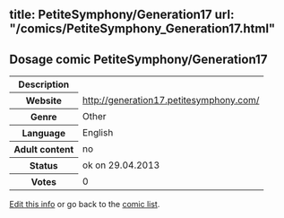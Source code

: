 title: PetiteSymphony/Generation17
url: "/comics/PetiteSymphony_Generation17.html"
---
Dosage comic PetiteSymphony/Generation17
-----------------------------------------

<p id="msg"></p>
<script type="text/javascript">
if (window.location.search === '?edit_info_mail=sent_ok') {
  var elem = document.getElementById("msg");
  elem.innerHTML = 'Edited information sucessfully sent for review, which is usually done daily. Thanks!';
  elem.className = 'ok';
}
</script>
<table class="comicinfo">
<tr>
<th>Description</th><td></td>
</tr>
<tr>
<th>Website</th><td><a href="http://generation17.petitesymphony.com/">http://generation17.petitesymphony.com/</a></td>
</tr>
<tr>
<th>Genre</th><td>Other</td>
</tr>
<tr>
<th>Language</th><td>English</td>
</tr>
<tr>
<th>Adult content</th><td>no</td>
</tr>
<tr>
<th>Status</th><td>ok on 29.04.2013</td>
</tr>
<tr>
<th>Votes</th><td>0</td>
</tr>
</table>

[Edit this info](PetiteSymphony_Generation17_edit.html) or go back to the [comic list](../comic-index.html).
